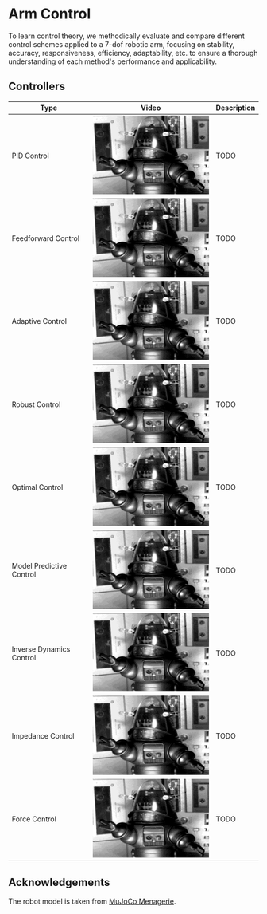 # Arm Control

To learn control theory, we methodically evaluate and compare different control schemes applied to a 7-dof robotic arm, focusing on stability, accuracy, responsiveness, efficiency, adaptability, etc. to ensure a thorough understanding of each method's performance and applicability.




## Controllers

| Type | Video | Description |
|------|-------|-------------|
|PID Control|![gif](./attributes/robot.gif)|TODO|
|Feedforward Control|![gif](./attributes/robot.gif)|TODO|
|Adaptive Control|![gif](./attributes/robot.gif)|TODO|
|Robust Control|![gif](./attributes/robot.gif)|TODO|
|Optimal Control|![gif](./attributes/robot.gif)|TODO|
|Model Predictive Control|![gif](./attributes/robot.gif)|TODO|
|Inverse Dynamics Control|![gif](./attributes/robot.gif)|TODO|
|Impedance Control|![gif](./attributes/robot.gif)|TODO|
|Force Control|![gif](./attributes/robot.gif)|TODO|


## Acknowledgements

The robot model is taken from [MuJoCo Menagerie](https://github.com/google-deepmind/mujoco_menagerie).
